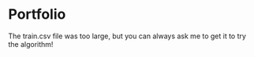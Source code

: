 # Portfolio
The train.csv file was too large, but you can always ask me to get it to try the algorithm!
